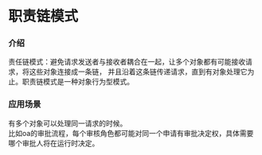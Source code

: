 # 职责链模式

### 介绍
责任链模式：避免请求发送者与接收者耦合在一起，让多个对象都有可能接收请求，将这些对象连接成一条链，
并且沿着这条链传递请求，直到有对象处理它为止。职责链模式是一种对象行为型模式。

### 应用场景
有多个对象可以处理同一请求的时候。  
比如oa的审批流程，每个审核角色都可能对同一个申请有审批决定权，具体需要哪个审批人将在运行时决定。